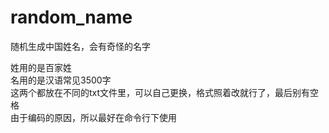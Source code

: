 # random_name
随机生成中国姓名，会有奇怪的名字

姓用的是百家姓  
名用的是汉语常见3500字    
这两个都放在不同的txt文件里，可以自己更换，格式照着改就行了，最后别有空格    
由于编码的原因，所以最好在命令行下使用  
